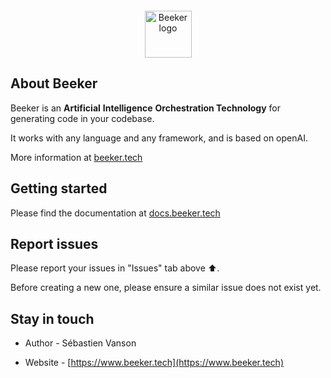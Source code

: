 <!-- markdownlint-disable MD033 MD041 -->
<p align="center" style="margin-top: 20px;">
  <a href="https://www.beeker.tech">
    <img src="https://ik.imagekit.io/beeker/logo.svg?updatedAt=1733168675673" alt="Beeker logo" width="75" />
  </a>
</p>

## About Beeker

Beeker is an **Artificial** **Intelligence** **Orchestration Technology** for generating code in your codebase.

It works with any language and any framework, and is based on openAI.

More information at [beeker.tech](https://www.beeker.tech)

## Getting started

Please find the documentation at [docs.beeker.tech](https://docs.beeker.tech)
  
## Report issues

Please report your issues in "Issues" tab above ⬆️.

Before creating a new one, please ensure a similar issue does not exist yet.

## Stay in touch

- Author - Sébastien Vanson

- Website - [https://www.beeker.tech](https://www.beeker.tech)
